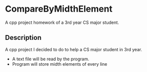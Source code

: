 # CompareByMidthElement
A cpp project homework of a 3rd year CS major student.

## Description
A cpp project I decided to do to help a CS major student in 3rd year. 
- A text file will be read by the program.
- Program will store midth elements of every line
